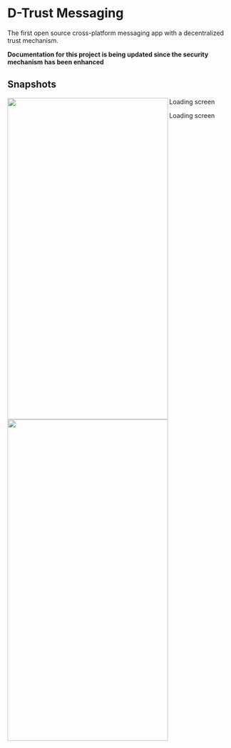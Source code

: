 # D-Trust Messaging
The first open source cross-platform messaging app with a decentralized trust mechanism.

**Documentation for this project is being updated since the security mechanism has been enhanced**

## Snapshots

Loading screen
<img src="http://www.faridarbai.com/d_trust_images/1_loading_screen.png" align="left" height="720" width="360">
<br/>

Loading screen
<img src="http://www.faridarbai.com/d_trust_images/1_loading_screen.png" align="left" height="720" width="360">
<br/>
